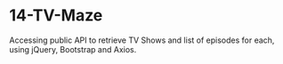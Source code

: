 # 14-TV-Maze
Accessing public API to retrieve TV Shows and list of episodes for each, using jQuery, Bootstrap and Axios.
